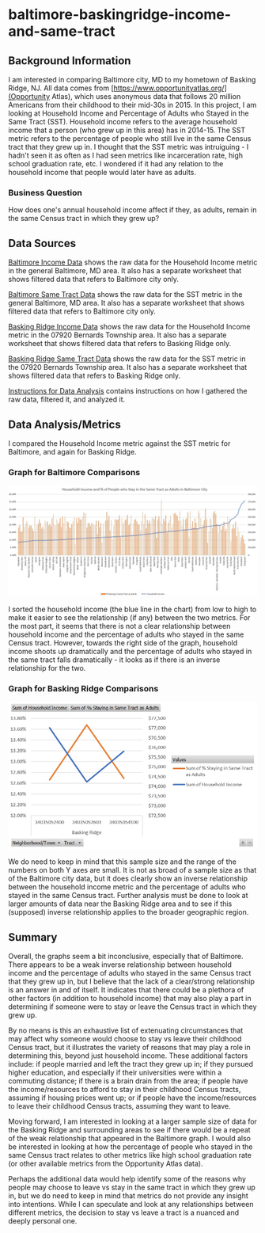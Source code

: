 # baltimore-baskingridge-income-and-same-tract 
## Background Information
I am interested in comparing Baltimore city, MD to my hometown of Basking Ridge, NJ. All data comes from [https://www.opportunityatlas.org/](Opportunity Atlas), which uses anonymous data that follows 20 million Americans from their childhood to their mid-30s in 2015. In this project, I am looking at Household Income and Percentage of Adults who Stayed in the Same Tract (SST). Household income refers to the average household income that a person (who grew up in this area) has in 2014-15. The SST metric refers to the percentage of people who still live in the same Census tract that they grew up in. 
I thought that the SST metric was intruiguing - I hadn't seen it as often as I had seen metrics like incarceration rate, high school graduation rate, etc. I wondered if it had any relation to the household income that people would later have as adults.
### Business Question 
How does one's annual household income affect if they, as adults, remain in the same Census tract in which they grew up? 

## Data Sources
[Baltimore Income Data](https://github.com/viv-sun/baltimore-baskingridge-income-and-same-tract/blob/master/Baltimore_Income%20Data.xlsx) shows the raw data for the Household Income metric in the general Baltimore, MD area. It also has a separate worksheet that shows filtered data that refers to Baltimore city only. 

[Baltimore Same Tract Data](https://github.com/viv-sun/baltimore-baskingridge-income-and-same-tract/blob/master/Baltimore_Same%20Tract%20Data.xlsx) shows the raw data for the SST metric in the general Baltimore, MD area. It also has a separate worksheet that shows filtered data that refers to Baltimore city only. 

[Basking Ridge Income Data](https://github.com/viv-sun/baltimore-baskingridge-income-and-same-tract/blob/master/Basking%20Ridge_Income%20Data.xlsx) shows the raw data for the Household Income metric in the 07920 Bernards Township area. It also has a separate worksheet that shows filtered data that refers to Basking Ridge only. 

[Basking Ridge Same Tract Data](https://github.com/viv-sun/baltimore-baskingridge-income-and-same-tract/blob/master/Basking%20Ridge_Same%20Tract%20Data.xlsx) shows the raw data for the SST metric in the 07920 Bernards Township area. It also has a separate worksheet that shows filtered data that refers to Basking Ridge only. 

[Instructions for Data Analysis](https://github.com/viv-sun/baltimore-baskingridge-income-and-same-tract/blob/master/Instructions%20for%20Data%20Analysis.docx) contains instructions on how I gathered the raw data, filtered it, and analyzed it.

## Data Analysis/Metrics 
I compared the Household Income metric against the SST metric for Baltimore, and again for Basking Ridge. 

### Graph for Baltimore Comparisons 
![alt text](https://github.com/viv-sun/baltimore-baskingridge-income-and-same-tract/blob/master/Baltimore_Same%20Tract%20vs%20Income%20Graph.jpg) 

I sorted the household income (the blue line in the chart) from low to high to make it easier to see the relationship (if any) between the two metrics. For the most part, it seems that there is not a clear relationship between household income and the percentage of adults who stayed in the same Census tract. However, towards the right side of the graph, household income shoots up dramatically and the percentage of adults who stayed in the same tract falls dramatically - it looks as if there is an inverse relationship for the two. 

### Graph for Basking Ridge Comparisons 
![alt text](https://github.com/viv-sun/baltimore-baskingridge-income-and-same-tract/blob/master/Basking%20Ridge_Same%20Tract%20vs%20Income%20Graph.jpg)

We do need to keep in mind that this sample size and the range of the numbers on both Y axes are small. It is not as broad of a sample size as that of the Baltimore city data, but it does clearly show an inverse relationship between the household income metric and the percentage of adults who stayed in the same Census tract. Further analysis must be done to look at larger amounts of data near the Basking Ridge area and to see if this (supposed) inverse relationship applies to the broader geographic region. 

## Summary 
Overall, the graphs seem a bit inconclusive, especially that of Baltimore. There appears to be a weak inverse relationship between household income and the percentage of adults who stayed in the same Census tract that they grew up in, but I believe that the lack of a clear/strong relationship is an answer in and of itself. It indicates that there could be a plethora of other factors (in addition to household income) that may also play a part in determining if someone were to stay or leave the Census tract in which they grew up. 

By no means is this an exhaustive list of extenuating circumstances that may affect why someone would choose to stay vs leave their childhood Census tract, but it illustrates the variety of reasons that may play a role in determining this, beyond just household income. These additional factors include: if people married and left the tract they grew up in; if they pursued higher education, and especially if their universities were within a commuting distance; if there is a brain drain from the area; if people have the income/resources to afford to stay in their childhood Census tracts, assuming if housing prices went up; or if people have the income/resources to leave their childhood Census tracts, assuming they want to leave. 

Moving forward, I am interested in looking at a larger sample size of data for the Basking Ridge and surrounding areas to see if there would be a repeat of the weak relationship that appeared in the Baltimore graph. I would also be interested in looking at how the percentage of people who stayed in the same Census tract relates to other metrics like high school graduation rate (or other available metrics from the Opportunity Atlas data). 

Perhaps the additional data would help identify some of the reasons why people may choose to leave vs stay in the same tract in which they grew up in, but we do need to keep in mind that metrics do not provide any insight into intentions. While I can speculate and look at any relationships between different metrics, the decision to stay vs leave a tract is a nuanced and deeply personal one. 
